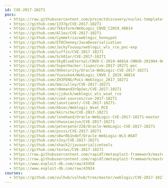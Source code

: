 ```yaml
---
id: CVE-2017-10271
pocs:
  - https://raw.githubusercontent.com/projectdiscovery/nuclei-templates/master/cves/2017/CVE-2017-10271.yaml
  - https://github.com/1337g/CVE-2017-10271
  - https://github.com/7kbstorm/WebLogic_CNVD_C2019_48814
  - https://github.com/Al1ex/CVE-2017-10271
  - https://github.com/Cymmetria/weblogic_honeypot
  - https://github.com/ETOCheney/JavaDeserialization
  - https://github.com/JackyTsuuuy/weblogic_wls_rce_poc-exp
  - https://github.com/Luffin/CVE-2017-10271
  - https://github.com/Sch01ar/CVE-2017-10271
  - https://github.com/SkyBlueEternal/CNVD-C-2019-48814-CNNVD-201904-961
  - https://github.com/SuperHacker-liuan/cve-2017-10271-poc
  - https://github.com/XHSecurity/Oracle-WebLogic-CVE-2017-10271
  - https://github.com/Yuusuke4/WebLogic_CNVD_C_2019_48814
  - https://github.com/ZH3FENG/PoCs-Weblogic_2017_10271
  - https://github.com/bmcculley/CVE-2017-10271
  - https://github.com/c0mmand3rOpSec/CVE-2017-10271
  - https://github.com/cjjduck/weblogic_wls_wsat_rce
  - https://github.com/cved-sources/cve-2017-10271
  - https://github.com/ianxtianxt/-CVE-2017-10271-
  - https://github.com/kbsec/Weblogic_Wsat_RCE
  - https://github.com/kkirsche/CVE-2017-10271
  - https://github.com/lonehand/Oracle-WebLogic-CVE-2017-10271-master
  - https://github.com/nhwuxiaojun/CVE-2017-10271
  - https://github.com/peterpeter228/Oracle-WebLogic-CVE-2017-10271
  - https://github.com/pssss/CVE-2017-10271
  - https://github.com/s0wr0b1ndef/Oracle-WebLogic-WLS-WSAT
  - https://github.com/s3xy/CVE-2017-10271
  - https://github.com/shack2/javaserializetools
  - https://github.com/testwc/CVE-2017-10271
  - https://raw.githubusercontent.com/rapid7/metasploit-framework/master/modules/exploits/multi/http/oracle_weblogic_wsat_deserialization_rce.rb
  - https://raw.githubusercontent.com/rapid7/metasploit-framework/master/modules/exploits/multi/misc/weblogic_deserialize_asyncresponseservice.rb
  - https://www.exploit-db.com/raw/43458
  - https://www.exploit-db.com/raw/43924
courses:
  - https://github.com/vulhub/vulhub/tree/master/weblogic/CVE-2017-10271
---
```

